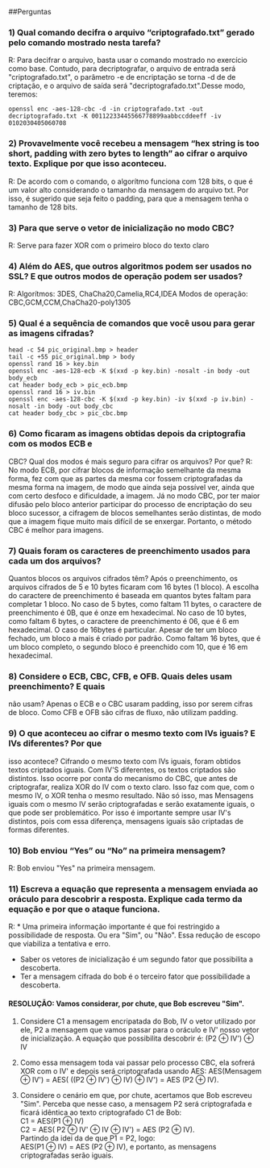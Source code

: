 ##Perguntas
### 1) Qual comando decifra o arquivo “criptografado.txt” gerado pelo comando mostrado nesta tarefa?
R: Para decifrar o arquivo, basta usar o comando mostrado no exercício como base. Contudo, para decriptografar, o arquivo de entrada será "criptografado.txt", o parâmetro -e de encriptação se torna -d de de criptação, e o arquivo de saída será "decriptografado.txt".Desse modo, teremos:
```
openssl enc -aes-128-cbc -d -in criptografado.txt -out decriptografado.txt -K 00112233445566778899aabbccddeeff -iv 0102030405060708
```

### 2) Provavelmente você recebeu a mensagem “hex string is too short, padding with zero bytes to length” ao cifrar o arquivo texto. Explique por que isso aconteceu.
R: De acordo com o comando, o algorítmo funciona com 128 bits, o que é um valor alto considerando o tamanho da mensagem do arquivo txt. Por isso, é sugerido que seja feito o padding, para que a mensagem tenha o tamanho de 128 bits.


### 3) Para que serve o vetor de inicialização no modo CBC?
R: Serve para fazer XOR com o primeiro bloco do texto claro

### 4) Além do AES, que outros algoritmos podem ser usados no SSL? E que outros modos de operação podem ser usados?
R: Algorítmos: 3DES, ChaCha20,Camelia,RC4,IDEA 
Modos de operação: CBC,GCM,CCM,ChaCha20-poly1305

### 5) Qual é a sequência de comandos que você usou para gerar as imagens cifradas?
```
head -c 54 pic_original.bmp > header
tail -c +55 pic_original.bmp > body
openssl rand 16 > key.bin
openssl enc -aes-128-ecb -K $(xxd -p key.bin) -nosalt -in body -out body_ecb
cat header body_ecb > pic_ecb.bmp
openssl rand 16 > iv.bin
openssl enc -aes-128-cbc -K $(xxd -p key.bin) -iv $(xxd -p iv.bin) -nosalt -in body -out body_cbc
cat header body_cbc > pic_cbc.bmp
```

### 6) Como ficaram as imagens obtidas depois da criptografia com os modos ECB e
CBC? Qual dos modos é mais seguro para cifrar os arquivos? Por que?
R: No modo ECB, por cifrar blocos de informação semelhante da mesma forma, fez com que as partes da mesma cor fossem criptografadas da mesma forma na imagem, de modo que ainda seja possível ver, ainda que com certo desfoco e dificuldade, a imagem.
Já no modo CBC, por ter maior difusão pelo bloco anterior participar do processo de encriptação do seu bloco sucessor, a cifragem de blocos semelhantes serão distintas, de modo que a imagem fique muito mais difícil de se enxergar. Portanto, o método CBC é melhor para imagens.


### 7) Quais foram os caracteres de preenchimento usados para cada um dos arquivos?
Quantos blocos os arquivos cifrados têm?
Após o preenchimento, os arquivos cifrados de 5 e 10 bytes ficaram com 16 bytes (1 bloco). A escolha do caractere de preenchimento é baseada em quantos bytes faltam para completar 1 bloco. No caso de 5 bytes, como faltam 11 bytes, o caractere de preenchimento é 0B, que é onze em hexadecimal. No caso de 10 bytes, como faltam 6 bytes, o caractere de preenchimento é 06, que é 6 em hexadecimal.
O caso de 16bytes é particular. Apesar de ter um bloco fechado, um bloco a mais é criado por padrão. Como faltam 16 bytes, que é um bloco completo, o segundo bloco é preenchido com 10, que é 16 em hexadecimal.

### 8) Considere o ECB, CBC, CFB, e OFB. Quais deles usam preenchimento? E quais
não usam?
Apenas o ECB e o CBC usaram padding, isso por serem cifras de bloco. Como CFB e OFB são cifras de fluxo, não utilizam padding.

### 9) O que aconteceu ao cifrar o mesmo texto com IVs iguais? E IVs diferentes? Por que
isso acontece?
Cifrando o mesmo texto com IVs iguais, foram obtidos textos criptados iguais. Com IV'S diferentes, os textos criptados são distintos. Isso ocorre por conta do mecanismo do CBC, que antes de criptografar, realiza XOR do IV com o texto claro. Isso faz com que, com o mesmo IV, o XOR tenha o mesmo resultado. Não só isso, mas Mensagens iguais com o mesmo IV serão criptografadas e serão exatamente iguais, o que pode ser problemático. Por isso é importante sempre usar IV's distintos, pois com essa diferença, mensagens iguais são criptadas de formas diferentes.

### 10) Bob enviou “Yes” ou “No” na primeira mensagem?
R: Bob enviou "Yes" na primeira mensagem.

### 11) Escreva a equação que representa a mensagem enviada ao oráculo para descobrir a resposta. Explique cada termo da equação e por que o ataque funciona.
R: * Uma primeira informação importante é que foi restringido a possibilidade de resposta. Ou era "Sim", ou "Não". Essa redução de escopo que viabiliza a tentativa e erro.
  * Saber os vetores de inicialização é um segundo fator que possibilita a descoberta.
  * Ter a mensagem cifrada do bob é o terceiro fator que possibilidade a descoberta.

#### RESOLUÇÃO: Vamos considerar, por chute, que Bob escreveu "Sim". 
1) Considere C1 a mensagem encripatada do Bob, IV o vetor utilizado por ele, P2 a mensagem que vamos passar para o oráculo e IV' nosso vetor de inicialização. A equação que possibilita descobrir é:
(P2 ⊕ IV') ⊕ IV

2)  Como essa mensagem toda vai passar pelo processo CBC, ela sofrerá XOR com o IV' e depois será criptografada usando AES:
AES(Mensagem ⊕ IV') = AES( ((P2 ⊕ IV') ⊕ IV) ⊕ IV') = AES (P2 ⊕ IV).

3) Considere o cenário em que, por chute, acertamos que Bob escreveu "Sim". Perceba que nesse caso, a mensagem P2 será criptografada e ficará idêntica ao texto criptografado C1 de Bob:  
  C1 = AES(P1 ⊕ IV)  
  C2 = AES( P2 ⊕ IV' ⊕ IV ⊕ IV') = AES (P2 ⊕ IV).  
  Partindo da idei da de que P1 = P2, logo:  
  AES(P1 ⊕ IV) = AES (P2 ⊕ IV), e portanto, as mensagens criptografadas serão iguais.


